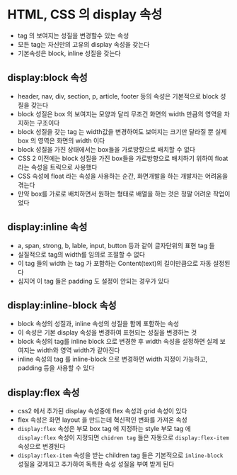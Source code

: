 # HTML, CSS 의 display 속성
- tag 의 보여지는 성질을 변경할수 있는 속성
- 모든 tag는 자신만의 고유의 display 속성을 갖는다
- 기본속성은 block, inline 성질을 갖는다

## display:block 속성
- header, nav, div, section, p, article, footer 등의 속성은 기본적으로 block 성질을 갖는다
- block 성질은 box 의 보여지는 모양과 달리 무조건 화면의 width 만큼의 영역을 차지하는 구조이다
- block 성질을 갖는 tag 는 width값을 변경하여도 보여지는 크기만 달라질 뿐 실제 box 의 영역은 화면의 width 이다
- block 성질을 가진 상태에서는 box들을 가로방향으로 배치할 수 없다
- CSS 2 이전에는 block 성질을 가진 box들을 가로방향으로 배치하기 위하여 float 라는 속성을 트릭으로 사용했다
- CSS 속성에 float 라는 속성을 사용하는 순간, 화면개발을 하는 개발자는 어려움을 겪는다
- 만약 box를 가로로 배치하면서 원하는 형태로 배열을 하는 것은 정말 어려운 작업이었다

## display:inline 속성
- a, span, strong, b, lable, input, button 등과 같이 글자단위의 표현 tag 들
- 실질적으로 tag의 width를 임의로 조절할 수 없다
- 이 tag 들의 width 는 tag 가 포함하는 Content(text)의 길이만큼으로 자동 설정된다
- 심지어 이 tag 들은 padding 도 설정이 안되는 경우가 있다

## display:inline-block 속성
- block 속성의 성질과, inline 속성의 성질을 함께 포함하는 속성
- 이 속성은 기본 display 속성을 변경하여 표현되는 성질을 변경하는 것
- block 속성의 tag를 inline block 으로 변경한 후 width 속성을 설정하면 실제 보여지는 width와 영역 width가 같아진다
- inline 속성의 tag 를 inline-block 으로 변경하면 width 지정이 가능하고, padding 등을 사용할 수 있다

## display:flex 속성
- css2 에서 추가된 display 속성중에 flex 속성과 grid 속성이 있다
- flex 속성은 화면 layout 을 만드는데 혁신적인 변화를 가져온 속성
- `display:flex` 속성은 부모 box tag 에 지정하는 style
부모 tag 에 `display:flex` 속성이 지정되면 `chidren tag` 들은 자동으로 `display:flex-item` 속성으로 변경된다
- `display:flex-item` 속성을 받는 children tag 들은 기본적으로 `inline-block` 성질을 갖게되고 추가하여 독특한 속성 성질을 부여 받게 된다